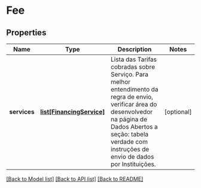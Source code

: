 # Fee

## Properties
Name | Type | Description | Notes
------------ | ------------- | ------------- | -------------
**services** | [**list[FinancingService]**](FinancingService.md) | Lista das Tarifas cobradas sobre Serviço.  Para melhor entendimento da regra de envio, verificar área do desenvolvedor na página de Dados Abertos a seção: tabela verdade com instruções de envio de dados por Instituições.  | [optional] 

[[Back to Model list]](../README.md#documentation-for-models) [[Back to API list]](../README.md#documentation-for-api-endpoints) [[Back to README]](../README.md)

